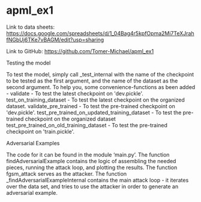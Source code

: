# apml_ex1

Link to data sheets: 
https://docs.google.com/spreadsheets/d/1_04Bag4r5kpfOpma2Mi7TeXJrahfNGbUj6TKe7vBAGM/edit?usp=sharing

Link to GitHub:
https://github.com/Tomer-Michael/apml_ex1

Testing the model

To test the model, simply call _test_internal with the name of the checkpoint to be
tested as the first argument, and the name of the dataset as the second argument.
To help you, some convenience-functions as been added -
validate - To test the latest checkpoint on 'dev.pickle'. 
test_on_training_dataset - To test the latest checkpoint on the organized dataset.
validate_pre_trained - To test the pre-trained checkpoint on 'dev.pickle'.
test_pre_trained_on_updated_training_dataset - To test the pre-trained checkpoint on the organized dataset
test_pre_trained_on_old_training_dataset - To test the pre-trained checkpoint on 'train.pickle'.


Adversarial Examples

The code for it can be found in the module ‘main.py’.
The function findAdversarialExample contains the logic of assembling the needed pieces, running the attack loop, and plotting the results.
The function fgsm_attack serves as the attacker.
The function _findAdversarialExampleInternal contains the main attack loop - it iterates over the data set, and tries to use the attacker in order to generate an adversarial example.

